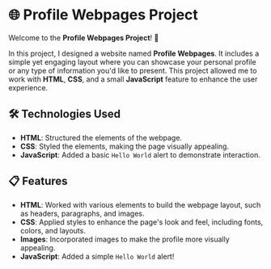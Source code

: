 # 🌐 Profile Webpages Project

Welcome to the **Profile Webpages Project**! 🚀

In this project, I designed a website named **Profile Webpages**. It includes a simple yet engaging layout where you can showcase your personal profile or any type of information you'd like to present. This project allowed me to work with **HTML**, **CSS**, and a small **JavaScript** feature to enhance the user experience.

## 🛠️ Technologies Used

- **HTML**: Structured the elements of the webpage.
- **CSS**: Styled the elements, making the page visually appealing.
- **JavaScript**: Added a basic `Hello World` alert to demonstrate interaction.

## 📋 Features

- **HTML**: Worked with various elements to build the webpage layout, such as headers, paragraphs, and images.
- **CSS**: Applied styles to enhance the page's look and feel, including fonts, colors, and layouts.
- **Images**: Incorporated images to make the profile more visually appealing.
- **JavaScript**: Added a simple `Hello World` alert!
